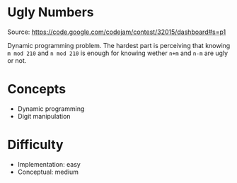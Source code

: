 Ugly Numbers
============

Source: <https://code.google.com/codejam/contest/32015/dashboard#s=p1>

Dynamic programming problem.
The hardest part is perceiving that knowing `m mod 210` and `n mod 210`
is enough for knowing wether `n+m` and `n-m` are ugly or not.

Concepts
========
- Dynamic programming
- Digit manipulation

Difficulty
==========
- Implementation: easy
- Conceptual: medium

